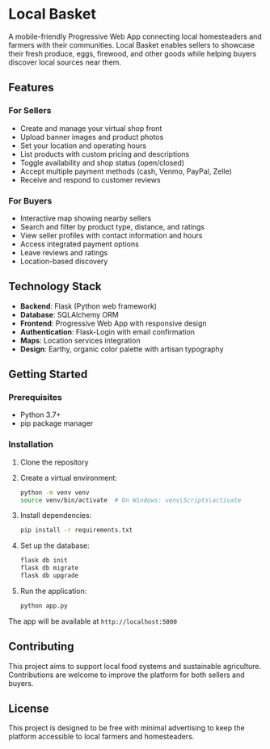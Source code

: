 # Local Basket

A mobile-friendly Progressive Web App connecting local homesteaders and farmers with their communities. Local Basket enables sellers to showcase their fresh produce, eggs, firewood, and other goods while helping buyers discover local sources near them.

## Features

### For Sellers
- Create and manage your virtual shop front
- Upload banner images and product photos
- Set your location and operating hours
- List products with custom pricing and descriptions
- Toggle availability and shop status (open/closed)
- Accept multiple payment methods (cash, Venmo, PayPal, Zelle)
- Receive and respond to customer reviews

### For Buyers
- Interactive map showing nearby sellers
- Search and filter by product type, distance, and ratings
- View seller profiles with contact information and hours
- Access integrated payment options
- Leave reviews and ratings
- Location-based discovery

## Technology Stack

- **Backend**: Flask (Python web framework)
- **Database**: SQLAlchemy ORM
- **Frontend**: Progressive Web App with responsive design
- **Authentication**: Flask-Login with email confirmation
- **Maps**: Location services integration
- **Design**: Earthy, organic color palette with artisan typography

## Getting Started

### Prerequisites
- Python 3.7+
- pip package manager

### Installation

1. Clone the repository
2. Create a virtual environment:
   ```bash
   python -m venv venv
   source venv/bin/activate  # On Windows: venv\Scripts\activate
   ```

3. Install dependencies:
   ```bash
   pip install -r requirements.txt
   ```

4. Set up the database:
   ```bash
   flask db init
   flask db migrate
   flask db upgrade
   ```

5. Run the application:
   ```bash
   python app.py
   ```

The app will be available at `http://localhost:5000`

## Contributing

This project aims to support local food systems and sustainable agriculture. Contributions are welcome to improve the platform for both sellers and buyers.

## License

This project is designed to be free with minimal advertising to keep the platform accessible to local farmers and homesteaders.